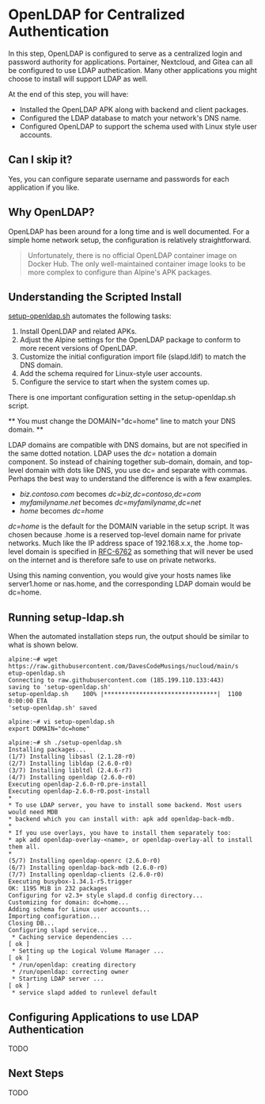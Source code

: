 # OpenLDAP for Centralized Authentication
In this step, OpenLDAP is configured to serve as a centralized login and password authority for applications. Portainer, Nextcloud, and Gitea can all be configured to use LDAP authetication. Many other applications you might choose to install will support LDAP as well.

At the end of this step, you will have:
* Installed the OpenLDAP APK along with backend and client packages.
* Configured the LDAP database to match your network's DNS name.
* Configured OpenLDAP to support the schema used with Linux style user accounts.

## Can I skip it?
Yes, you can configure separate username and passwords for each application if you like.

## Why OpenLDAP?
OpenLDAP has been around for a long time and is well documented. For a simple home network setup, the configuration is relatively straightforward.

>Unfortunately, there is no official OpenLDAP container image on Docker Hub. The only well-maintained container image looks to be more complex to configure than Alpine's APK packages.

## Understanding the Scripted Install
[setup-openldap.sh](https://raw.githubusercontent.com/DavesCodeMusings/nucloud/main/setup-openldap.sh) automates the following tasks:
1. Install OpenLDAP and related APKs.
2. Adjust the Alpine settings for the OpenLDAP package to conform to more recent versions of OpenLDAP.
3. Customize the initial configuration import file (slapd.ldif) to match the DNS domain.
4. Add the schema required for Linux-style user accounts.
5. Configure the service to start when the system comes up.

There is one important configuration setting in the setup-openldap.sh script.

** You must change the DOMAIN="dc=home" line to match your DNS domain. **

LDAP domains are compatible with DNS domains, but are not specified in the same dotted notation. LDAP uses the _dc=_ notation a domain component. So instead of chaining together sub-domain, domain, and top-level domain with dots like DNS, you use dc= and separate with commas. Perhaps the best way to understand the difference is with a few examples.

* _biz.contoso.com_ becomes _dc=biz,dc=contoso,dc=com_
* _myfamilyname.net_ becomes _dc=myfamilyname,dc=net_
* _home_ becomes _dc=home_

_dc=home_ is the default for the DOMAIN variable in the setup script. It was chosen because .home is a reserved top-level domain name for private networks. Much like the IP address space of 192.168.x.x, the .home top-level domain is specified in [RFC-6762](https://www.rfc-editor.org/rfc/rfc6762#appendix-G) as something that will never be used on the internet and is therefore safe to use on private networks.

Using this naming convention, you would give your hosts names like server1.home or nas.home, and the corresponding LDAP domain would be dc=home.

## Running setup-ldap.sh

When the automated installation steps run, the output should be similar to what is shown below.

```
alpine:~# wget https://raw.githubusercontent.com/DavesCodeMusings/nucloud/main/s
etup-openldap.sh
Connecting to raw.githubusercontent.com (185.199.110.133:443)
saving to 'setup-openldap.sh'
setup-openldap.sh    100% |********************************|  1100  0:00:00 ETA
'setup-openldap.sh' saved

alpine:~# vi setup-openldap.sh
export DOMAIN="dc=home"

alpine:~# sh ./setup-openldap.sh
Installing packages...
(1/7) Installing libsasl (2.1.28-r0)
(2/7) Installing libldap (2.6.0-r0)
(3/7) Installing libltdl (2.4.6-r7)
(4/7) Installing openldap (2.6.0-r0)
Executing openldap-2.6.0-r0.pre-install
Executing openldap-2.6.0-r0.post-install
*
* To use LDAP server, you have to install some backend. Most users would need MDB
* backend which you can install with: apk add openldap-back-mdb.
*
* If you use overlays, you have to install them separately too:
* apk add openldap-overlay-<name>, or openldap-overlay-all to install them all.
*
(5/7) Installing openldap-openrc (2.6.0-r0)
(6/7) Installing openldap-back-mdb (2.6.0-r0)
(7/7) Installing openldap-clients (2.6.0-r0)
Executing busybox-1.34.1-r5.trigger
OK: 1195 MiB in 232 packages
Configuring for v2.3+ style slapd.d config directory...
Customizing for domain: dc=home...
Adding schema for Linux user accounts...
Importing configuration...
Closing DB...
Configuring slapd service...
 * Caching service dependencies ...                                   [ ok ]
 * Setting up the Logical Volume Manager ...                          [ ok ]
 * /run/openldap: creating directory
 * /run/openldap: correcting owner
 * Starting LDAP server ...                                           [ ok ]
 * service slapd added to runlevel default

```

## Configuring Applications to use LDAP Authentication

TODO

## Next Steps

TODO
